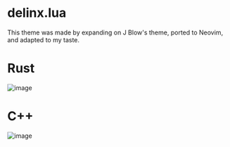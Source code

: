 # delinx.lua
This theme was made by expanding on J Blow's theme, ported to Neovim, and adapted to my taste. 

# Rust
![image](https://github.com/delinx/delinx.lua/assets/6831935/61da3bf6-42d3-4592-963d-258f8e1a3e97)
# C++
![image](https://github.com/delinx/delinx.lua/assets/6831935/51445339-adbe-4c42-822d-d1663353fc14)
